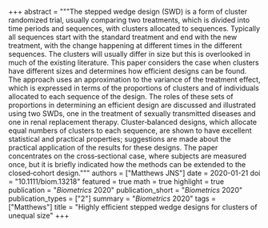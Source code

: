 +++
abstract = """The stepped wedge design (SWD) is a form of cluster randomized trial, usually comparing two treatments, which is divided into time periods and sequences, with clusters allocated to sequences. Typically all sequences start with the standard treatment and end with the new treatment, with the change happening at different times in the different sequences. The clusters will usually differ in size but this is overlooked in much of the existing literature. This paper considers the case when clusters have different sizes and determines how efficient designs can be found. The approach uses an approximation to the variance of the treatment effect, which is expressed in terms of the proportions of clusters and of individuals allocated to each sequence of the design. The roles of these sets of proportions in determining an efficient design are discussed and illustrated using two SWDs, one in the treatment of sexually transmitted diseases and one in renal replacement therapy. Cluster‐balanced designs, which allocate equal numbers of clusters to each sequence, are shown to have excellent statistical and practical properties; suggestions are made about the practical application of the results for these designs. The paper concentrates on the cross‐sectional case, where subjects are measured once, but it is briefly indicated how the methods can be extended to the closed‐cohort design."""
authors = ["Matthews JNS"]
date = 2020-01-21
doi = "10.1111/biom.13218"
featured = true
math = true
highlight = true
publication = "*Biometrics* 2020"
publication_short = "*Biometrics* 2020"
publication_types = ["2"]
summary = "*Biometrics* 2020"
tags = ["Matthews"]
title = "Highly efficient stepped wedge designs for clusters of unequal size"
+++
